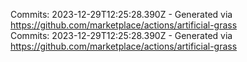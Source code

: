 Commits: 2023-12-29T12:25:28.390Z - Generated via https://github.com/marketplace/actions/artificial-grass
<br>
Commits: 2023-12-29T12:25:28.390Z - Generated via https://github.com/marketplace/actions/artificial-grass
<br>
